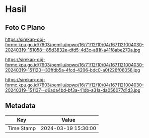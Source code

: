 # Hasil

## Foto C Plano

https://sirekap-obj-formc.kpu.go.id/7603/pemilu/ppwp/16/71/12/10/04/1671121004030-20240319-151058--85d3832e-dfd5-4d3c-a81f-a41f8abe270a.jpg

https://sirekap-obj-formc.kpu.go.id/7603/pemilu/ppwp/16/71/12/10/04/1671121004030-20240319-151120--33ffdb5a-4fcd-4206-bdc0-a0f226f06056.jpg

https://sirekap-obj-formc.kpu.go.id/7603/pemilu/ppwp/16/71/12/10/04/1671121004030-20240319-151137--d6ada4bd-bf3a-41db-a31a-da056077d1d3.jpg


## Metadata

| Key        | Value               |
| ---------- | ------------------- |
| Time Stamp | 2024-03-19 15:30:00 |



